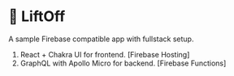 # 🚀 LiftOff

A sample Firebase compatible app with fullstack setup.

1. React + Chakra UI for frontend. [Firebase Hosting]
2. GraphQL with Apollo Micro for backend. [Firebase Functions]
